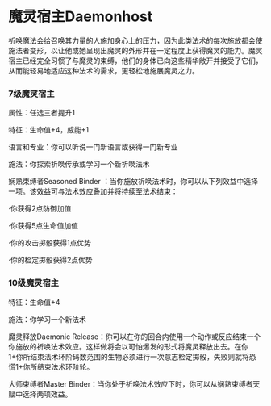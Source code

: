 # 魔灵宿主Daemonhost

祈唤魔法会给召唤其力量的人施加身心上的压力，因为此类法术的每次施放都会使施法者变形，以让他或她呈现出魔灵的外形并在一定程度上获得魔灵的能力。魔灵宿主已经完全习惯了与魔灵的束缚，他们的身体已向这些精华敞开并接受了它们，从而能轻易地适应这种法术的需求，更轻松地施展魔灵之力。

### 7级魔灵宿主

属性：任选三者提升1

特征：生命值+4，威能+1

语言和专业：你可以听说一门新语言或获得一门新专业

施法：你探索祈唤传承或学习一个新祈唤法术

娴熟束缚者Seasoned Binder
：当你施放祈唤法术时，你可以从下列效益中选择一项。该效益可与法术效应叠加并将持续至法术结束：

·你获得2点防御加值

·你获得5点生命值加值

·你的攻击掷骰获得1点优势

·你的检定掷骰获得2点优势

### 10级魔灵宿主

特征：生命值+4

施法：你学习一个新法术

魔灵释放Daemonic
Release：你可以在你的回合内使用一个动作或反应结束一个你施放的祈唤法术效应。这样做将会以可怕爆发的形式将魔灵释放出去。在你1+你所结束法术环阶码数范围的生物必须进行一次意志检定掷骰，失败则就将恐慌1+你所结束法术环阶轮。

大师束缚者Master
Binder：当你处于祈唤法术效应下时，你可以从娴熟束缚者天赋中选择两项效益。  
